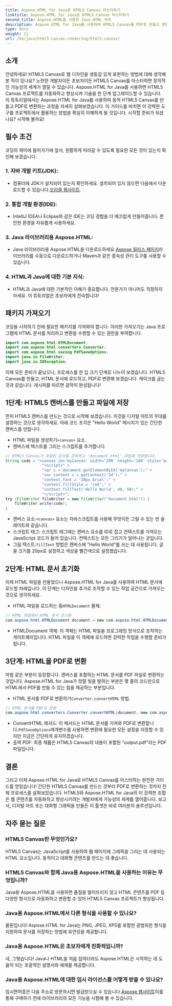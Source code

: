 ```yaml
---
title: Aspose.HTML for Java로 HTML5 Canvas 마스터하기
linktitle: Aspose.HTML for Java로 HTML5 Canvas 마스터하기
second_title: Aspose.HTML을 사용한 Java HTML 처리
description: Aspose.HTML for Java를 사용하여 HTML5 Canvas를 PDF로 만들고 변환하는 방법을 알아보세요. 이 가이드는 웹 프로젝트를 개선하려는 개발자에게 완벽합니다.
type: docs
weight: 11
url: /ko/java/html5-canvas-rendering/html5-canvas/
---
```

## 소개
안녕하세요! HTML5 Canvas로 웹 디자인을 생동감 있게 표현하는 방법에 대해 생각해 본 적이 있나요? 노련한 개발자이든 초보자이든 HTML5 Canvas를 마스터하면 창의적인 가능성의 세계가 열릴 수 있습니다. Aspose.HTML for Java를 사용하면 HTML5 Canvas 프로젝트를 자동화하고 향상시켜 기술을 한 단계 업그레이드할 수 있습니다. 이 튜토리얼에서는 Aspose.HTML for Java를 사용하여 동적 HTML5 Canvas를 만들고 PDF로 변환하는 과정을 자세히 살펴보겠습니다. 이 가이드를 마치면 이 강력한 도구를 프로젝트에서 활용하는 방법을 확실히 이해하게 될 것입니다. 시작할 준비가 되셨나요? 시작해 볼까요!
## 필수 조건
코딩의 재미에 들어가기에 앞서, 원활하게 따라갈 수 있도록 필요한 모든 것이 있는지 확인해 보겠습니다.
### 1. 자바 개발 키트(JDK):
   -  컴퓨터에 JDK가 설치되어 있는지 확인하세요. 설치되어 있지 않으면 다음에서 다운로드할 수 있습니다.[오라클 웹사이트](https://www.oracle.com/java/technologies/javase-jdk11-downloads.html).
### 2. 통합 개발 환경(IDE):
   - IntelliJ IDEA나 Eclipse와 같은 IDE는 코딩 경험을 더 매끄럽게 만들어줍니다. 편안한 환경을 자유롭게 사용하세요.
### 3. Java 라이브러리용 Aspose.HTML:
   -  Java 라이브러리용 Aspose.HTML을 다운로드하세요.[Aspose 릴리스 페이지](https://releases.aspose.com/html/java/)라이브러리를 수동으로 다운로드하거나 Maven과 같은 종속성 관리 도구를 사용할 수 있습니다.
### 4. HTML과 Java에 대한 기본 지식:
   - HTML과 Java에 대한 기본적인 이해가 중요합니다. 전문가가 아니어도 걱정하지 마세요. 이 튜토리얼은 초보자에게 친숙합니다!
## 패키지 가져오기
코딩을 시작하기 전에 필요한 패키지를 가져와야 합니다. 이러한 가져오기는 Java 프로그램에 HTML 문서를 처리하고 변환을 수행할 수 있는 권한을 부여합니다.
```java
import com.aspose.html.HTMLDocument;
import com.aspose.html.converters.Converter;
import com.aspose.html.saving.PdfSaveOptions;
import java.io.FileWriter;
import java.io.IOException;
```
이제 모든 준비가 끝났으니, 프로세스를 한 입 크기 단계로 나누어 보겠습니다. HTML5 Canvas를 만들고, HTML 문서에 로드하고, PDF로 변환해 보겠습니다. 케이크를 굽는 것과 같습니다. 레시피를 따르면 걸작이 완성됩니다!
## 1단계: HTML5 캔버스를 만들고 파일에 저장
먼저 HTML5 캔버스를 만드는 것으로 시작해 보겠습니다. 이것을 디지털 아트의 무대를 설정하는 것으로 생각하세요. 아래 코드 조각은 "Hello World" 메시지가 있는 간단한 캔버스를 만듭니다.

-  HTML 파일을 생성하기`<canvas>` 요소.
- 캔버스에 텍스트를 그리는 스크립트를 추가합니다.
```java
// HTML5 Canvas가 포함된 문서를 준비하고 'document.html' 파일에 저장합니다.
String code = "<canvas id='myCanvas' width='200' height='100' style='border:1px solid #d3d3d3;'></canvas>" +
				"<script>" +
				"var c = document.getElementById('myCanvas');" +
				"var context = c.getContext('2d');" +
				"context.font = '20px Arial';" +
				"context.fillStyle = 'red';" +
				"context.fillText('Hello World', 40, 50);" +
				"</script>";
try (FileWriter fileWriter = new FileWriter("document.html")) {
    fileWriter.write(code);
}
```

-  캔버스 요소:`<canvas>` 요소는 자바스크립트를 사용해 무엇이든 그릴 수 있는 빈 슬레이트와 같습니다.
- 스크립트 태그: 스크립트 태그에는 캔버스 요소를 ID로 잡고 컨텍스트를 가져오는 JavaScript 코드가 들어 있습니다. 컨텍스트는 모든 그리기가 일어나는 곳입니다.
-  그림 텍스트:`fillText` 방법은 캔버스에 "Hello World"를 쓰는 데 사용됩니다. 글꼴 크기를 20px로 설정하고 색상을 빨간색으로 설정했습니다.
## 2단계: HTML 문서 초기화
이제 HTML 파일을 만들었으니 Aspose.HTML for Java를 사용하여 HTML 문서에 로드할 차례입니다. 이 단계는 디자인을 추가로 조작할 수 있는 작업 공간으로 가져오는 것으로 생각하세요.

-  HTML 파일을 로드하는 중`HTMLDocument` 물체.
```java
// HTML 파일에서 HTML 문서 초기화
com.aspose.html.HTMLDocument document = new com.aspose.html.HTMLDocument("document.html");
```

- HTMLDocument 객체: 이 객체는 HTML 파일을 프로그래밍 방식으로 조작하는 게이트웨이입니다. HTML 파일을 이 객체에 로드하면 강력한 작업을 수행할 준비가 됩니다.
## 3단계: HTML을 PDF로 변환
마법 같은 부분이 등장합니다. 캔버스를 포함하는 HTML 문서를 PDF 파일로 변환하는 것입니다. Aspose.HTML for Java가 정말 빛을 발하는 부분은 몇 줄의 코드만으로 HTML에서 PDF를 만들 수 있는 힘을 제공하는 부분입니다.

-  HTML 문서를 PDF로 변환하기`Converter.convertHTML` 방법.
```java
// HTML 문서를 PDF로 변환
com.aspose.html.converters.Converter.convertHTML(document, new com.aspose.html.saving.PdfSaveOptions(), "output.pdf");
```

-  ConvertHTML 메서드: 이 메서드는 HTML 문서를 가져와 PDF로 변환합니다.`PdfSaveOptions`매개변수를 사용하면 변환에 필요한 모든 설정을 지정할 수 있지만 지금은 간단하게 유지하겠습니다.
- 출력 PDF: 최종 제품은 HTML5 Canvas의 내용이 포함된 "output.pdf"라는 PDF 파일입니다.

## 결론
그리고 이제 Aspose.HTML for Java로 HTML5 Canvas를 마스터하는 완전한 가이드를 얻었습니다! 간단한 HTML5 Canvas를 만드는 것부터 PDF로 변환하는 것까지 전체 프로세스를 살펴보았습니다. HTML5와 Aspose.HTML for Java의 이 강력한 조합은 웹 콘텐츠를 자동화하고 향상시키려는 개발자에게 가능성의 세계를 열어줍니다. 보고서, 디지털 아트 또는 대화형 그래픽을 만들든 이 툴셋은 바로 여러분의 솔루션입니다.
## 자주 묻는 질문
### HTML5 Canvas란 무엇인가요?
HTML5 Canvas는 JavaScript를 사용하여 웹 페이지에 그래픽을 그리는 데 사용되는 HTML 요소입니다. 동적이고 대화형 콘텐츠를 만드는 데 좋습니다.
### HTML5 Canvas와 함께 Java용 Aspose.HTML을 사용하는 이유는 무엇입니까?
Java용 Aspose.HTML을 사용하면 품질을 떨어뜨리지 않고 HTML 콘텐츠를 PDF 등 다양한 형식으로 자동화하고 변환할 수 있어 HTML5 Canvas 프로젝트가 향상됩니다.
### Java용 Aspose.HTML에서 다른 형식을 사용할 수 있나요?
물론입니다! Aspose.HTML for Java는 PNG, JPEG, XPS를 포함한 광범위한 형식을 지원하여 문서를 저장하는 방법에 유연성을 제공합니다.
### Java용 Aspose.HTML은 초보자에게 친화적입니까?
네, 그렇습니다! Java나 HTML을 처음 접하더라도 Aspose.HTML은 시작하는 데 도움이 되는 포괄적인 설명서와 예제를 제공합니다.
### Java용 Aspose.HTML에 대한 임시 라이선스를 어떻게 받을 수 있나요?
 임시면허증은 다음 주소로 방문하시면 발급받으실 수 있습니다.[Aspose 웹사이트](https://purchase.aspose.com/temporary-license/)이를 통해 구매하기 전에 라이브러리의 모든 기능을 시험해 볼 수 있습니다.